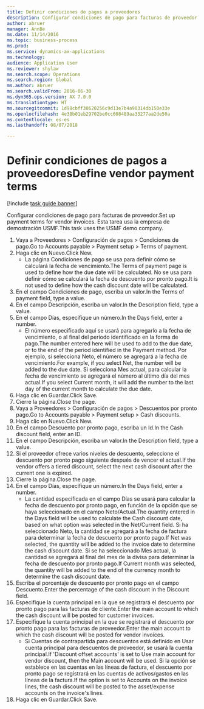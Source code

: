 ```yaml
--- 
title: Definir condiciones de pagos a proveedores
description: Configurar condiciones de pago para facturas de proveedor.
author: abruer
manager: AnnBe
ms.date: 11/14/2016
ms.topic: business-process
ms.prod: 
ms.service: dynamics-ax-applications
ms.technology: 
audience: Application User
ms.reviewer: shylaw
ms.search.scope: Operations
ms.search.region: Global
ms.author: abruer
ms.search.validFrom: 2016-06-30
ms.dyn365.ops.version: AX 7.0.0
ms.translationtype: HT
ms.sourcegitcommit: 1d98cbff30620256c9d13e7b4a90314db150e33e
ms.openlocfilehash: 4e38b01eb29702be0cc608489aa33277aa2de50a
ms.contentlocale: es-es
ms.lasthandoff: 08/07/2018

---
```

# <a name="define-vendor-payment-terms"></a><span data-ttu-id="65971-103">Definir condiciones de pagos a proveedores</span><span class="sxs-lookup"><span data-stu-id="65971-103">Define vendor payment terms</span></span>

[!include [task guide banner](../../includes/task-guide-banner.md)]

<span data-ttu-id="65971-104">Configurar condiciones de pago para facturas de proveedor.</span><span class="sxs-lookup"><span data-stu-id="65971-104">Set up payment terms for vendor invoices.</span></span> <span data-ttu-id="65971-105">Esta tarea usa la empresa de demostración USMF.</span><span class="sxs-lookup"><span data-stu-id="65971-105">This task uses the USMF demo company.</span></span>

1. <span data-ttu-id="65971-106">Vaya a Proveedores > Configuración de pagos > Condiciones de pago.</span><span class="sxs-lookup"><span data-stu-id="65971-106">Go to Accounts payable > Payment setup > Terms of payment.</span></span>
2. <span data-ttu-id="65971-107">Haga clic en Nuevo.</span><span class="sxs-lookup"><span data-stu-id="65971-107">Click New.</span></span>
    * <span data-ttu-id="65971-108">La página Condiciones de pago se usa para definir cómo se calculará la fecha de vencimiento.</span><span class="sxs-lookup"><span data-stu-id="65971-108">The Terms of payment page is used to define how the due date will be calculated.</span></span> <span data-ttu-id="65971-109">No se usa para definir cómo se calculará la fecha de descuento por pronto pago.</span><span class="sxs-lookup"><span data-stu-id="65971-109">It is not used to define how the cash discount date will be calculated.</span></span>  
3. <span data-ttu-id="65971-110">En el campo Condiciones de pago, escriba un valor.</span><span class="sxs-lookup"><span data-stu-id="65971-110">In the Terms of payment field, type a value.</span></span>
4. <span data-ttu-id="65971-111">En el campo Descripción, escriba un valor.</span><span class="sxs-lookup"><span data-stu-id="65971-111">In the Description field, type a value.</span></span>
5. <span data-ttu-id="65971-112">En el campo Días, especifique un número.</span><span class="sxs-lookup"><span data-stu-id="65971-112">In the Days field, enter a number.</span></span>
    * <span data-ttu-id="65971-113">El número especificado aquí se usará para agregarlo a la fecha de vencimiento, o al final del período identificado en la forma de pago.</span><span class="sxs-lookup"><span data-stu-id="65971-113">The number entered here will be used to add to the due date, or to the end of the period identified in the Payment method.</span></span> <span data-ttu-id="65971-114">Por ejemplo, si selecciona Neto, el número se agregará a la fecha de vencimiento.</span><span class="sxs-lookup"><span data-stu-id="65971-114">For example, if you select Net, the number will be added to the due date.</span></span> <span data-ttu-id="65971-115">Si selecciona Mes actual, para calcular la fecha de vencimiento se agregará el número al último día del mes actual.</span><span class="sxs-lookup"><span data-stu-id="65971-115">If you select Current month, it will add the number to the last day of the current month to calculate the due date.</span></span>  
6. <span data-ttu-id="65971-116">Haga clic en Guardar.</span><span class="sxs-lookup"><span data-stu-id="65971-116">Click Save.</span></span>
7. <span data-ttu-id="65971-117">Cierre la página.</span><span class="sxs-lookup"><span data-stu-id="65971-117">Close the page.</span></span>
8. <span data-ttu-id="65971-118">Vaya a Proveedores > Configuración de pagos > Descuentos por pronto pago.</span><span class="sxs-lookup"><span data-stu-id="65971-118">Go to Accounts payable > Payment setup > Cash discounts.</span></span>
9. <span data-ttu-id="65971-119">Haga clic en Nuevo.</span><span class="sxs-lookup"><span data-stu-id="65971-119">Click New.</span></span>
10. <span data-ttu-id="65971-120">En el campo Descuento por pronto pago, escriba un Id.</span><span class="sxs-lookup"><span data-stu-id="65971-120">In the Cash discount field, enter an ID.</span></span>
11. <span data-ttu-id="65971-121">En el campo Descripción, escriba un valor.</span><span class="sxs-lookup"><span data-stu-id="65971-121">In the Description field, type a value.</span></span>
12. <span data-ttu-id="65971-122">Si el proveedor ofrece varios niveles de descuento, seleccione el descuento por pronto pago siguiente después de vencer el actual.</span><span class="sxs-lookup"><span data-stu-id="65971-122">If the vendor offers a tiered discount, select the next cash discount after the current one is expired.</span></span>
13. <span data-ttu-id="65971-123">Cierre la página.</span><span class="sxs-lookup"><span data-stu-id="65971-123">Close the page.</span></span>
14. <span data-ttu-id="65971-124">En el campo Días, especifique un número.</span><span class="sxs-lookup"><span data-stu-id="65971-124">In the Days field, enter a number.</span></span>
    * <span data-ttu-id="65971-125">La cantidad especificada en el campo Días se usará para calcular la fecha de descuento por pronto pago, en función de la opción que se haya seleccionado en el campo Neto/Actual.</span><span class="sxs-lookup"><span data-stu-id="65971-125">The quantity entered in the Days field will be used to calculate the Cash discount date, based on what option was selected in the Net/Current field.</span></span> <span data-ttu-id="65971-126">Si ha seleccionado Neto, la cantidad se agregará a la fecha de factura para determinar la fecha de descuento por pronto pago.</span><span class="sxs-lookup"><span data-stu-id="65971-126">If Net was selected, the quantity will be added to the invoice date to determine the cash discount date.</span></span> <span data-ttu-id="65971-127">Si se ha seleccionado Mes actual, la cantidad se agregará al final del mes de la divisa para determinar la fecha de descuento por pronto pago.</span><span class="sxs-lookup"><span data-stu-id="65971-127">If Current month was selected, the quantity will be added to the end of the currency month to determine the cash discount date.</span></span>  
15. <span data-ttu-id="65971-128">Escriba el porcentaje de descuento por pronto pago en el campo Descuento.</span><span class="sxs-lookup"><span data-stu-id="65971-128">Enter the percentage of the cash discount in the Discount field.</span></span> 
16. <span data-ttu-id="65971-129">Especifique la cuenta principal en la que se registrará el descuento por pronto pago para las facturas de cliente.</span><span class="sxs-lookup"><span data-stu-id="65971-129">Enter the main account to which the cash discount will be posted for customer invoices.</span></span>
17. <span data-ttu-id="65971-130">Especifique la cuenta principal en la que se registrará el descuento por pronto pago para las facturas de proveedor.</span><span class="sxs-lookup"><span data-stu-id="65971-130">Enter the main account to which the cash discount will be posted for vendor invoices.</span></span>
    * <span data-ttu-id="65971-131">Si Cuentas de contrapartida para descuentos está definido en Usar cuenta principal para descuentos de proveedor, se usará la cuenta principal.</span><span class="sxs-lookup"><span data-stu-id="65971-131">If 'Discount offset accounts' is set to Use main account for vendor discount, then the Main account will be used.</span></span>  <span data-ttu-id="65971-132">Si la opción se establece en las cuentas en las líneas de factura, el descuento por pronto pago se registrará en las cuentas de activos/gastos en las líneas de la factura.</span><span class="sxs-lookup"><span data-stu-id="65971-132">If the option is set to Accounts on the invoice lines, the cash discount will be posted to the asset/expense accounts on the invoice's lines.</span></span>  
18. <span data-ttu-id="65971-133">Haga clic en Guardar.</span><span class="sxs-lookup"><span data-stu-id="65971-133">Click Save.</span></span>


